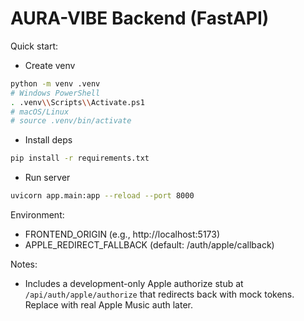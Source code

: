 # AURA-VIBE Backend (FastAPI)

Quick start:

- Create venv
```bash
python -m venv .venv
# Windows PowerShell
. .venv\\Scripts\\Activate.ps1
# macOS/Linux
# source .venv/bin/activate
```

- Install deps
```bash
pip install -r requirements.txt
```

- Run server
```bash
uvicorn app.main:app --reload --port 8000
```

Environment:
- FRONTEND_ORIGIN (e.g., http://localhost:5173)
- APPLE_REDIRECT_FALLBACK (default: /auth/apple/callback)

Notes:
- Includes a development-only Apple authorize stub at `/api/auth/apple/authorize` that redirects back with mock tokens. Replace with real Apple Music auth later.
